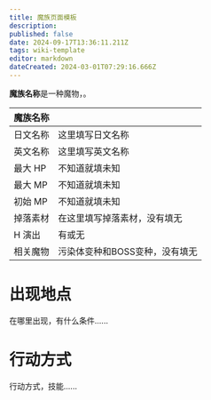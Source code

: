 ```yaml
---
title: 魔族页面模板
description: 
published: false
date: 2024-09-17T13:36:11.211Z
tags: wiki-template
editor: markdown
dateCreated: 2024-03-01T07:29:16.666Z
---
```


**魔族名称**是一种<!-- 普通？污染体变种？BOSS？特殊？ -->魔物，<!-- 这里进行简要描述，描述其特征 -->。

<!-- 在这里放置图像 -->

| 魔族名称 ||
| - | - |
| 日文名称 | <span lang="ja">这里填写日文名称</span> |
| 英文名称 | 这里填写英文名称 |
| 最大 HP | 不知道就填未知 |
| 最大 MP | 不知道就填未知 |
| 初始 MP | 不知道就填未知 |
| 掉落素材 | 在这里填写掉落素材，没有填无 |
| H 演出 | 有或无 |
| 相关魔物 | 污染体变种和BOSS变种，没有填无 |

# 出现地点

在哪里出现，有什么条件......

# 行动方式

行动方式，技能......

<!-- 根据需要自行增删章节 -->
